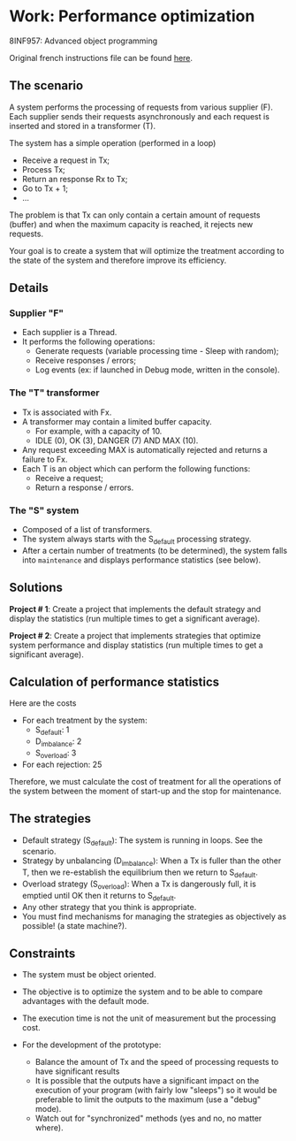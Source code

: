 # Work: Performance optimization

8INF957: Advanced object programming

Original french instructions file can be found [here](https://raw.githubusercontent.com/deguilardi/uqac-8INF957-travail-3/master/assets/cas_08_optimiseur_performance.pdf).

## The scenario

A system performs the processing of requests from various supplier (F). Each supplier sends their requests asynchronously and each request is inserted and stored in a transformer (T).

The system has a simple operation (performed in a loop)
* Receive a request in Tx;
* Process Tx;
* Return an response Rx to Tx;
* Go to Tx + 1;
* ...

The problem is that Tx can only contain a certain amount of requests (buffer) and when the maximum capacity is reached, it rejects new requests.

Your goal is to create a system that will optimize the treatment according to the state of the system and therefore improve its efficiency.

## Details

### Supplier "F"

* Each supplier is a Thread.
* It performs the following operations:
     * Generate requests (variable processing time - Sleep with random);
     * Receive responses / errors;
     * Log events (ex: if launched in Debug mode, written in the console).

### The "T" transformer

* Tx is associated with Fx.
* A transformer may contain a limited buffer capacity.
     * For example, with a capacity of 10.
     * IDLE (0), OK (3), DANGER (7) AND MAX (10).
* Any request exceeding MAX is automatically rejected and returns a failure to Fx.
* Each T is an object which can perform the following functions:
     * Receive a request;
     * Return a response / errors.

### The "S" system

* Composed of a list of transformers.
* The system always starts with the S<sub>default</sub> processing strategy.
* After a certain number of treatments (to be determined), the system falls into ``maintenance`` and displays performance statistics (see below).

## Solutions

**Project # 1**: Create a project that implements the default strategy and display the statistics (run multiple times to get a significant average).

**Project # 2**: Create a project that implements strategies that optimize system performance and display statistics (run multiple times to get a significant average).

## Calculation of performance statistics

Here are the costs

* For each treatment by the system:
    * S<sub>default</sub>: 1
    * D<sub>imbalance</sub>: 2
    * S<sub>overload</sub>: 3
* For each rejection: 25

Therefore, we must calculate the cost of treatment for all the operations of the system between the moment of start-up and the stop for maintenance.

## The strategies

* Default strategy (S<sub>default</sub>): The system is running in loops. See the scenario.
* Strategy by unbalancing (D<sub>imbalance</sub>): When a Tx is fuller than the other T, then we re-establish the equilibrium then we return to S<sub>default</sub>.
* Overload strategy (S<sub>overload</sub>): When a Tx is dangerously full, it is emptied until OK then it returns to S<sub>default</sub>.
* Any other strategy that you think is appropriate.
* You must find mechanisms for managing the strategies as objectively as possible! (a state machine?).

## Constraints

* The system must be object oriented.
* The objective is to optimize the system and to be able to compare advantages with the default mode.
* The execution time is not the unit of measurement but the processing cost.
* For the development of the prototype:

    * Balance the amount of Tx and the speed of processing requests to have significant results
    * It is possible that the outputs have a significant impact on the execution of your program (with fairly low "sleeps") so it would be preferable to limit the outputs to the maximum (use a "debug" mode).
    * Watch out for "synchronized" methods (yes and no, no matter where).